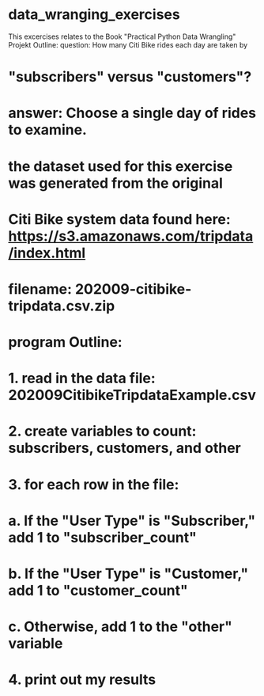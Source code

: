 # data_wranging_exercises
This excercises relates to the Book "Practical Python Data Wrangling"
Projekt Outline:
 question: How many Citi Bike rides each day are taken by
# "subscribers" versus "customers"?
# answer: Choose a single day of rides to examine.
# the dataset used for this exercise was generated from the original
# Citi Bike system data found here: https://s3.amazonaws.com/tripdata/index.html
# filename: 202009-citibike-tripdata.csv.zip
# program Outline:
# 1. read in the data file: 202009CitibikeTripdataExample.csv
# 2. create variables to count: subscribers, customers, and other
# 3. for each row in the file:
# a. If the "User Type" is "Subscriber," add 1 to "subscriber_count"
# b. If the "User Type" is "Customer," add 1 to "customer_count"
# c. Otherwise, add 1 to the "other" variable
# 4. print out my results
